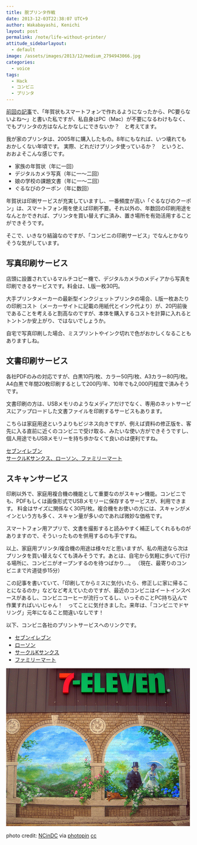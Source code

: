 ```yaml
---
title: 脱プリンタ作戦
date: 2013-12-03T22:38:07 UTC+9
author: Wakabayashi, Kenichi
layout: post
permalink: /note/life-without-printer/
attitude_sidebarlayout:
  - default
image: /assets/images/2013/12/medium_2794943066.jpg
categories:
  - voice
tags:
  - Hack
  - コンビニ
  - プリンタ
---
```

[前回の記事](/new-years-card/)で、「年賀状もスマートフォンで作れるようになったから、PC要らないよね～」と書いた私ですが、私自身はPC（Mac）が不要になるわけもなく、でもプリンタの方はなんとかなしにできないか？　と考えてます。

我が家のプリンタは、2005年に購入したもの。8年にもなれば、いつ壊れてもおかしくない年頃です。
実際、どれだけプリンタ使っているか？　というと、おおよそこんな感じです。


- 家族の年賀状（年に一回）
- デジタルカメラ写真（年に一～二回）
- 娘の学校の課題文書（年に一～二回）
- ぐるなびのクーポン（年に数回）


年賀状は印刷サービスが充実していますし、一番頻度が高い「ぐるなびのクーポン」は、スマートフォン用を使えば印刷不要。それ以外の、年数回の印刷用途をなんとかできれば、プリンタを買い替えずに済み、置き場所を有効活用することができそうです。

そこで、いきなり結論なのですが、「コンビニの印刷サービス」でなんとかなりそうな気がしています。

## 写真印刷サービス

店頭に設置されているマルチコピー機で、デジタルカメラのメディアから写真を印刷できるサービスです。料金は、L版一枚30円。

大手プリンタメーカーの最新型インクジェットプリンタの場合、L版一枚あたりの印刷コスト（メーカーサイトに記載の用紙代とインク代より）が、20円前後であることを考えると割高なのですが、本体を購入するコストを計算に入れるとトントンか安上がり、ではないでしょうか。

自宅で写真印刷した場合、ミスプリントやインク切れで色がおかしくなることもありますしね。

## 文書印刷サービス
各社PDFのみの対応ですが、白黒10円/枚、カラー50円/枚、A3カラー80円/枚。A4白黒で年間20枚印刷するとして200円/年、10年でも2,000円程度で済みそうです。

文書印刷の方は、USBメモリのようなメディアだけでなく、専用のネットサービスにアップロードした文書ファイルを印刷するサービスもあります。

こちらは家庭用途というよりもビジネス向きですが、例えば資料の修正版を、客先に入る直前に近くのコンビニで受け取る、みたいな使い方ができそうですし、個人用途でもUSBメモリーを持ち歩かなくて良いのは便利ですね。

[セブンイレブン](http://www.printing.ne.jp)
<br />
[サークルKサンクス、ローソン、ファミリーマート](https://networkprint.ne.jp/sharp_netprint/top.aspx)

## スキャンサービス
印刷以外で、家庭用複合機の機能として重要なのがスキャン機能。コンビニでも、PDFもしくは画像形式でUSBメモリーに保存するサービスが、利用できます。
料金はサイズに関係なく30円/枚。複合機をお使いの方には、スキャンがメインという方も多く、スキャン量が多いのであれば微妙な価格です。

スマートフォン用アプリで、文書を撮影すると読みやすく補正してくれるものがありますので、そういったものを併用するのも手ですね。

以上、家庭用プリンタ/複合機の用途は様々だと思いますが、私の用途なら次はプリンタを買い替えなくても済みそうです。あとは、自宅から気軽に歩いて行ける場所に、コンビニがオープンするのを待つばかり...。
（現在、最寄りのコンビニまで片道徒歩15分）

この記事を書いていて、「印刷してからミスに気付いたら、修正しに家に帰ることになるのか」などなど考えていたのですが、最近のコンビニはイートインスペースがあるし、コンビニコーヒーが流行ってるし、いっそのことPC持ち込んで作業すればいいじゃん！　ってことに気付きました。来年は、「コンビニでドヤリング」元年になること間違いなしです！

以下、コンビニ各社のプリントサービスへのリンクです。
- [セブンイレブン](http://www.sej.co.jp/services/index.html)
- [ローソン](http://www.lawson.co.jp/service/counter/)
- [サークルKサンクス](http://www.circleksunkus.jp/service/multicopy/index-top.html)
- [ファミリーマート](http://www.family.co.jp/services/print/)

![コンビニエンスストア](/assets/images/2013/12/medium_2794943066.jpg)

photo credit: [NCinDC](http://www.flickr.com/photos/ncindc/2794943066/) via [photopin](http://photopin.com) [cc](http://creativecommons.org/licenses/by-nd/2.0/)
